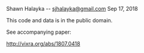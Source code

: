 Shawn Halayka -- sjhalayka@gmail.com
Sep 17, 2018

This code and data is in the public domain.

See accompanying paper:

http://vixra.org/abs/1807.0418

